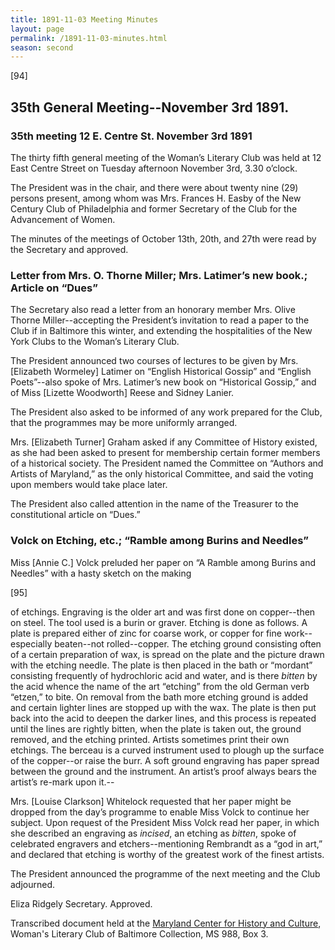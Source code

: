 ```yaml
---
title: 1891-11-03 Meeting Minutes
layout: page
permalink: /1891-11-03-minutes.html
season: second
---
```


<style>
    #maincontent{
        font-size:1.4em;
    }
</style>
[94]

## 35th General Meeting--November 3rd 1891.

### 35th meeting 12 E. Centre St. November 3rd 1891

The thirty fifth general meeting of the Woman’s Literary Club was held at 12 East Centre Street on Tuesday afternoon November 3rd, 3.30 o’clock.

The President was in the chair, and there were about twenty nine (29) persons present, among whom was Mrs. Frances H. Easby of the New Century Club of Philadelphia and former Secretary of the Club for the Advancement of Women.

The minutes of the meetings of October 13th, 20th, and 27th were read by the Secretary and approved.

### Letter from Mrs. O. Thorne Miller; Mrs. Latimer’s new book.; Article on “Dues”

The Secretary also read a letter from an honorary member Mrs. Olive Thorne Miller--accepting the President’s invitation to read a paper to the Club if in Baltimore this winter, and extending the hospitalities of the New York Clubs to the Woman’s Literary Club.

The President announced two courses of lectures to be given by Mrs. [Elizabeth Wormeley] Latimer on “English Historical Gossip” and “English Poets”--also spoke of Mrs. Latimer’s new book on “Historical Gossip,” and of Miss [Lizette Woodworth] Reese and Sidney Lanier.

The President also asked to be informed of any work prepared for the Club, that the programmes may be more uniformly arranged.

Mrs. [Elizabeth Turner] Graham asked if any Committee of History existed, as she had been asked to present for membership certain former members of a historical society. The President named the Committee on “Authors and Artists of Maryland,” as the only historical Committee, and said the voting upon members would take place later.

The President also called attention in the name of the Treasurer to the constitutional article on “Dues.”

### Volck on Etching, etc.; “Ramble among Burins and Needles”

Miss [Annie C.] Volck preluded her paper on “A Ramble among Burins and Needles” with a hasty sketch on the making

[95]

of etchings. Engraving is the older art and was first done on copper--then on steel. The tool used is a burin or graver. Etching is done as follows. A plate is prepared either of zinc for coarse work, or copper for fine work--especially beaten--not rolled--copper. The etching ground consisting often of a certain preparation of wax, is spread on the plate and the picture drawn with the etching needle. The plate is then placed in the bath or “mordant” consisting frequently of hydrochloric acid and water, and is there _bitten_  by the acid whence the name of the art “etching” from the old German verb “etzen,” to bite. On removal from the bath more etching ground is added and certain lighter lines are stopped up with the wax. The plate is then put back into the acid to deepen the darker lines, and this process is repeated until the lines are rightly bitten, when the plate is taken out, the ground removed, and the etching printed. Artists sometimes print their own etchings. The berceau is a curved instrument used to plough up the surface of the copper--or raise the burr. A soft ground engraving has paper spread between the ground and the instrument. An artist’s proof always bears the artist’s re-mark upon it.--

Mrs. [Louise Clarkson] Whitelock requested that her paper might be dropped from the day’s programme to enable Miss Volck to continue her subject. Upon request of the President Miss Volck read her paper, in which she described an engraving as _incised_, an etching as _bitten_, spoke of celebrated engravers and etchers--mentioning Rembrandt as a “god in art,” and declared that etching is worthy of the greatest work of the finest artists.

The President announced the programme of the next meeting and the Club adjourned.

Eliza Ridgely
Secretary.
Approved.

Transcribed document held at the [Maryland Center for History and Culture](http://mdhs.org/), Woman's Literary Club of Baltimore Collection, MS 988, Box 3. 